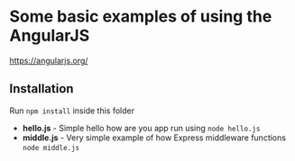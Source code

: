 # Some basic examples of using the AngularJS 

https://angularjs.org/

## Installation

Run <code>npm install</code> inside this folder

* **hello.js** - Simple hello how are you app run using <code>node hello.js</code>
* **middle.js** - Very simple example of how Express middleware functions <code>node middle.js</code>